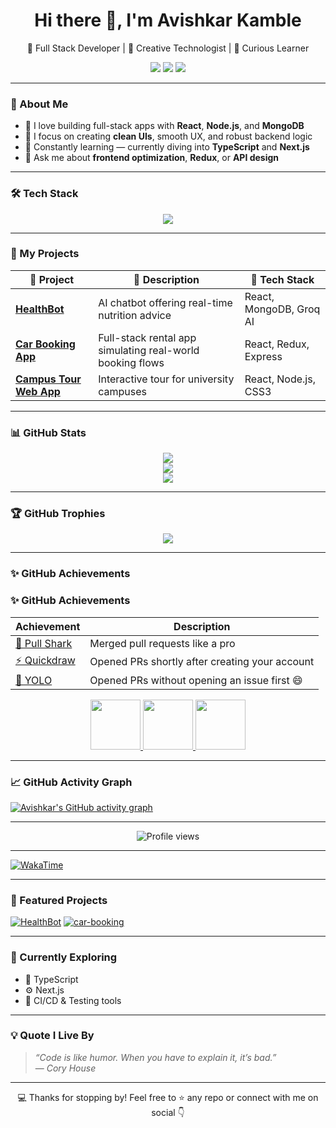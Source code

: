 <!-- README.md -->

<h1 align="center">Hi there 👋, I'm Avishkar Kamble</h1>

<p align="center">
  🚀 Full Stack Developer | 🎨 Creative Technologist | 🧠 Curious Learner  
</p>

<p align="center">
  <a href="https://avishkar-kamble.vercel.app" target="_blank"><img src="https://img.shields.io/badge/Portfolio-%230A0A0A.svg?style=for-the-badge&logo=vercel&logoColor=white" /></a>
  <a href="https://www.linkedin.com/in/avishkar-kamble-426830202/" target="_blank"><img src="https://img.shields.io/badge/LinkedIn-%230077B5.svg?style=for-the-badge&logo=linkedin&logoColor=white" /></a>
  <a href="https://github.com/aavishkark" target="_blank"><img src="https://img.shields.io/badge/GitHub-%23121011.svg?style=for-the-badge&logo=github&logoColor=white" /></a>
</p>

---

### 🧠 About Me

- 🧱 I love building full-stack apps with **React**, **Node.js**, and **MongoDB**  
- 🎯 I focus on creating **clean UIs**, smooth UX, and robust backend logic  
- 🌱 Constantly learning — currently diving into **TypeScript** and **Next.js**  
- 💬 Ask me about **frontend optimization**, **Redux**, or **API design**

---

### 🛠️ Tech Stack

<p align="center">
  <img src="https://skillicons.dev/icons?i=react,redux,js,ts,html,css,tailwind,nodejs,express,mongodb,git,github,vscode" />
</p>

---

### 🚀 My Projects

| 🔧 Project | 📝 Description | 🧩 Tech Stack |
|-----------|----------------|---------------|
| [**HealthBot**](https://github.com/aavishkark/HealthBot) | AI chatbot offering real-time nutrition advice | React, MongoDB, Groq AI |
| [**Car Booking App**](https://github.com/aavishkark/car-booking) | Full-stack rental app simulating real-world booking flows | React, Redux, Express |
| [**Campus Tour Web App**](https://github.com/aavishkark/campus-tour) | Interactive tour for university campuses | React, Node.js, CSS3 |

---

### 📊 GitHub Stats

<p align="center">
  <img src="https://github-readme-stats.vercel.app/api?username=aavishkark&show_icons=true&theme=tokyonight&hide_border=true" />
  <br />
  <img src="https://github-readme-stats.vercel.app/api/top-langs/?username=aavishkark&layout=compact&theme=tokyonight&hide_border=true" />
  <br />
  <img src="https://github-readme-streak-stats.herokuapp.com?user=aavishkark&theme=tokyonight&hide_border=true" />
</p>

---

### 🏆 GitHub Trophies

<p align="center">
  <img src="https://github-profile-trophy.vercel.app/?username=aavishkark&theme=tokyonight&no-frame=true&row=1&column=6" />
</p>

---

### ✨ GitHub Achievements

### ✨ GitHub Achievements

| Achievement | Description |
|-------------|-------------|
| [🧠 Pull Shark](https://github.com/users/aavishkark/achievements/pull-shark) | Merged pull requests like a pro |
| [⚡ Quickdraw](https://github.com/users/aavishkark/achievements/quickdraw) | Opened PRs shortly after creating your account |
| [🎯 YOLO](https://github.com/users/aavishkark/achievements/yolo) | Opened PRs without opening an issue first 😄 |

<p align="center">
  <a href="https://github.com/users/aavishkark/achievements/pull-shark">
    <img src="https://github.githubassets.com/images/modules/profile/achievements/pull-shark-default.png" width="80" />
  </a>
  <a href="https://github.com/users/aavishkark/achievements/quickdraw">
    <img src="https://github.githubassets.com/images/modules/profile/achievements/quickdraw-default.png" width="80" />
  </a>
  <a href="https://github.com/users/aavishkark/achievements/yolo">
    <img src="https://github.githubassets.com/images/modules/profile/achievements/yolo-default.png" width="80" />
  </a>
</p>

---

### 📈 GitHub Activity Graph

[![Avishkar's GitHub activity graph](https://github-readme-activity-graph.vercel.app/graph?username=aavishkark&theme=tokyo-night&hide_border=true)](https://github.com/ashutosh00710/github-readme-activity-graph)


---

<p align="center">
  <img src="https://komarev.com/ghpvc/?username=aavishkark&style=for-the-badge&color=blue" alt="Profile views" />
</p>

---

[![WakaTime](https://github-readme-stats.vercel.app/api/wakatime?username=aavishkark)](https://wakatime.com/)

---

### 🚀 Featured Projects

[![HealthBot](https://github-readme-stats.vercel.app/api/pin/?username=aavishkark&repo=HealthBot&theme=tokyonight)](https://github.com/aavishkark/HealthBot)
[![car-booking](https://github-readme-stats.vercel.app/api/pin/?username=aavishkark&repo=RentARide&theme=tokyonight)](https://github.com/aavishkark/car-booking)

---

### 🧭 Currently Exploring

- 🧪 TypeScript
- ⚙️ Next.js
- 🧰 CI/CD & Testing tools

---

### 💡 Quote I Live By

> _“Code is like humor. When you have to explain it, it’s bad.”_  
> — *Cory House*

---

<p align="center">
  💻 Thanks for stopping by! Feel free to ⭐ any repo or connect with me on social 👇
</p>

